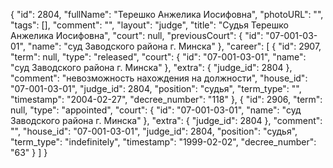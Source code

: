 {
    "id": 2804,
    "fullName": "Терешко Анжелика Иосифовна",
    "photoURL": "",
    "tags": [],
    "comment": "",
    "layout": "judge",
    "title": "Судья Терешко Анжелика Иосифовна",
    "court": null,
    "previousCourt": {
        "id": "07-001-03-01",
        "name": "суд Заводского района г. Минска"
    },
    "career": [
        {
            "id": 2907,
            "term": null,
            "type": "released",
            "court": {
                "id": "07-001-03-01",
                "name": "суд Заводского района г. Минска"
            },
            "extra": {
                "judge_id": 2804
            },
            "comment": "невозможность нахождения на должности",
            "house_id": "07-001-03-01",
            "judge_id": 2804,
            "position": "судья",
            "term_type": "",
            "timestamp": "2004-02-27",
            "decree_number": "118"
        },
        {
            "id": 2906,
            "term": null,
            "type": "appointed",
            "court": {
                "id": "07-001-03-01",
                "name": "суд Заводского района г. Минска"
            },
            "extra": {
                "judge_id": 2804
            },
            "comment": "",
            "house_id": "07-001-03-01",
            "judge_id": 2804,
            "position": "судья",
            "term_type": "indefinitely",
            "timestamp": "1999-02-02",
            "decree_number": "63"
        }
    ]
}